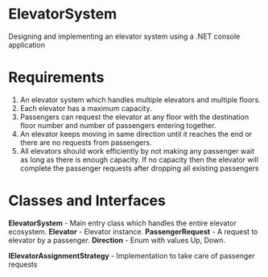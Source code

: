 # ElevatorSystem
Designing and implementing an elevator system using a .NET console application

# Requirements
1. An elevator system which handles multiple elevators and multiple floors.
2. Each elevator has a maximum capacity.
3. Passengers can request the elevator at any floor with the destination floor number and number of passengers entering together.
4. An elevator keeps moving in same direction until it reaches the end or there are no requests from passengers.
5. All elevators should work efficiently by not making any passenger wait as long as there is enough capacity. If no capacity then the elevator will complete the passenger requests after dropping all existing passengers

# Classes and Interfaces

**ElevatorSystem** - Main entry class which handles the entire elevator ecosystem.
**Elevator** - Elevator instance.
**PassengerRequest** - A request to elevator by a passenger.
**Direction** - Enum with values Up, Down.

**IElevatorAssignmentStrategy** - Implementation to take care of passenger requests
